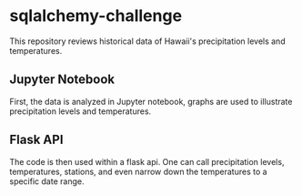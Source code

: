# sqlalchemy-challenge  

This repository reviews historical data of Hawaii's precipitation levels and temperatures.  

## Jupyter Notebook  

First, the data is analyzed in Jupyter notebook, graphs are used to illustrate precipitation levels and temperatures.

## Flask API  

The code is then used within a flask api. One can call precipitation levels, temperatures, stations, and even narrow down the temperatures to a specific date range.